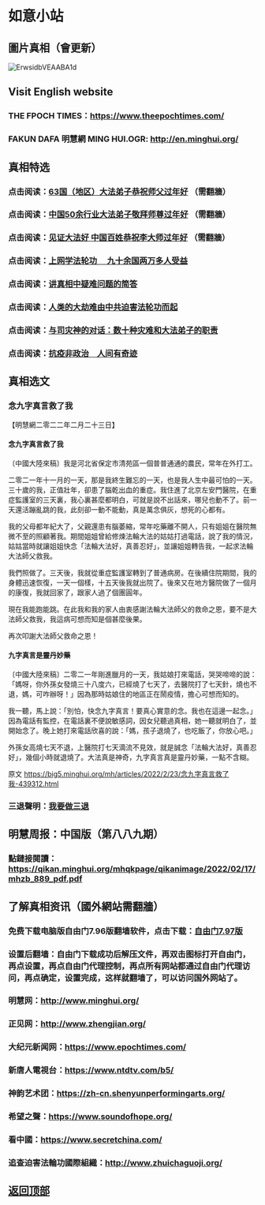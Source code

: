 # 如意小站

## 圖片真相（會更新）

![ErwsidbVEAABA1d](https://user-images.githubusercontent.com/79625284/155291210-6c7e68f2-c3a0-4465-89c1-a7fd9ddef2eb.jpg)

## Visit English website

### THE FPOCH TIMES：https://www.theepochtimes.com/

### FAKUN DAFA 明慧網 MING HUI.OGR: http://en.minghui.org/

## 真相特选

### 点击阅读：[63国（地区）大法弟子恭祝师父过年好](https://greetings.minghui.org/mh/articles/2022/2/1/63%E5%9B%BD%EF%BC%88%E5%9C%B0%E5%8C%BA%EF%BC%89%E5%A4%A7%E6%B3%95%E5%BC%9F%E5%AD%90%E6%81%AD%E7%A5%9D%E5%B8%88%E7%88%B6%E8%BF%87%E5%B9%B4%E5%A5%BD-438145.html?fbclid=IwAR3B4woqobiRdOiOoRZBs5JmreUPvSiukJ7ZzvPXlibkFyiS2kNMYXPwFbo) （需翻牆）

### 点击阅读：[中国50余行业大法弟子敬拜师尊过年好](https://greetings.minghui.org/mh/articles/2022/1/31/%E4%B8%AD%E5%9B%BD50%E4%BD%99%E8%A1%8C%E4%B8%9A%E5%A4%A7%E6%B3%95%E5%BC%9F%E5%AD%90%E6%95%AC%E6%8B%9C%E5%B8%88%E5%B0%8A%E8%BF%87%E5%B9%B4%E5%A5%BD-437915.html) （需翻牆）

### 点击阅读：[见证大法好 中国百姓恭祝李大师过年好](https://greetings.minghui.org/mh/articles/2022/1/29/%E8%A7%81%E8%AF%81%E5%A4%A7%E6%B3%95%E5%A5%BD-%E4%B8%AD%E5%9B%BD%E7%99%BE%E5%A7%93%E6%81%AD%E7%A5%9D%E6%9D%8E%E5%A4%A7%E5%B8%88%E8%BF%87%E5%B9%B4%E5%A5%BD-437838.html) （需翻牆）

### 点击阅读：[上网学法轮功 　九十余国两万多人受益](https://github.com/pinhe91/jcxw5/tree/main)

### 点击阅读：[讲真相中疑难问题的简答](https://github.com/pinhe91/jcxw3/tree/main)

### 点击阅读：[人类的大劫难由中共迫害法轮功而起](https://github.com/pinhe91/jcxw4/tree/main) 

### 点击阅读：[与司灾神的对话：数十种灾难和大法弟子的职责](https://github.com/pinhe91/jcxw1/tree/main) 

### 点击阅读：[抗疫非政治　人间有奇迹](https://github.com/pinhe91/jcxw2/tree/main) 

## 真相选文

### 念九字真言救了我

【明慧網二零二二年二月二十三日】

#### 念九字真言救了我

〔中國大陸來稿〕我是河北省保定市清苑區一個普普通通的農民，常年在外打工。

二零二一年十一月的一天，那是我終生難忘的一天，也是我人生中最可怕的一天。三十歲的我，正值壯年，卻患了腦乾出血的重症。我住進了北京左安門醫院，在重症監護室的三天裏，我心裏甚麼都明白，可就是說不出話來，哪兒也動不了。前一天還活蹦亂跳的我，此刻卻一動不能動，真是萬念俱灰，想死的心都有。

我的父母都年紀大了，父親還患有腦萎縮，常年吃藥離不開人，只有姐姐在醫院無微不至的照顧著我。期間姐姐曾給修煉法輪大法的姑姑打過電話，說了我的情況，姑姑當時就讓姐姐快念「法輪大法好，真善忍好」，並讓姐姐轉告我，一起求法輪大法師父救我。

我們照做了。三天後，我就從重症監護室轉到了普通病房。在後續住院期間，我的身體迅速恢復，一天一個樣，十五天後我就出院了。後來又在地方醫院做了一個月的康復，我就回家了，跟家人過了個團圓年。

現在我能跑能跳。在此我和我的家人由衷感謝法輪大法師父的救命之恩，要不是大法師父救我，我這病可想而知是個甚麼後果。

再次叩謝大法師父救命之恩！

#### 九字真言是靈丹妙藥

〔中國大陸來稿〕二零二一年剛進臘月的一天，我姑娘打來電話，哭哭啼啼的說：「媽呀，你外孫女發燒三十八度六，已經燒了七天了，去醫院打了七天針，燒也不退，媽，可咋辦呀！」因為那時姑娘住的地區正在鬧疫情，擔心可想而知的。

我一聽，馬上說：「別怕，快念九字真言！要真心實意的念。我也在這邊一起念。」因為電話有監控，在電話裏不便說敏感詞，因女兒聽過真相，她一聽就明白了，並開始念了。晚上她打來電話欣喜的說：「媽，孩子退燒了，也吃飯了，你放心吧。」

外孫女高燒七天不退，上醫院打七天滴流不見效，就是誠念「法輪大法好，真善忍好」，幾個小時就退燒了。大法真是神奇，九字真言真是靈丹妙藥，一點不含糊。

原文 https://big5.minghui.org/mh/articles/2022/2/23/念九字真言救了我-439312.html

### 三退聲明：[我要做三退](https://tuidang.epochtimes.com/)

## 明慧周报：中国版（第八八九期）

### 點鏈接閱讀：https://qikan.minghui.org/mhqkpage/qikanimage/2022/02/17/mhzb_889_pdf.pdf

## 了解真相资讯（國外網站需翻牆）

### 免费下载电脑版自由门7.96版翻墙软件，点击下载：[自由门7.97版](https://github.com/pinhe91/tuiguang/files/6839679/fg797r.zip)

### 设置后翻墙：自由门下载成功后解压文件，再双击图标打开自由门，再点设置，再点自由门代理控制，再点所有网站都通过自由门代理访问，再点确定，设置完成，这样就翻墙了，可以访问国外网站了。

### 明慧网：http://www.minghui.org/

### 正见网：http://www.zhengjian.org/

### 大纪元新闻网：https://www.epochtimes.com/

### 新唐人電視台：https://www.ntdtv.com/b5/

### 神韵艺术团：https://zh-cn.shenyunperformingarts.org/

### 希望之聲：https://www.soundofhope.org/

### 看中國：https://www.secretchina.com/

### 追查迫害法輪功國際組織：http://www.zhuichaguoji.org/

## [返回顶部](https://git.io/Js3EY)
